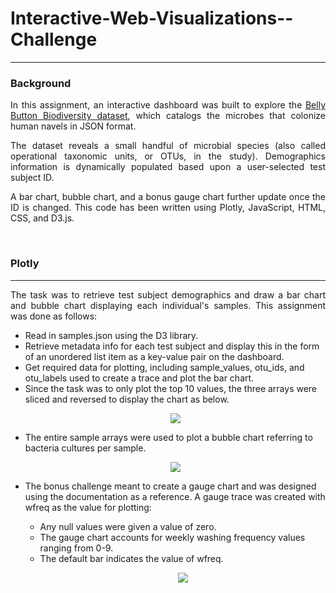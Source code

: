 <h1> Interactive-Web-Visualizations--Challenge </h1>
<hr>
<h3>Background</h3>
<p align = 'justify'>In this assignment, an interactive dashboard was built to explore the <a href = "http://robdunnlab.com/projects/belly-button-biodiversity/" target="_blank">Belly Button Biodiversity dataset</a>, which catalogs the microbes that colonize human navels in JSON format.</p>

<p align = 'justify'>The dataset reveals a small handful of microbial species (also called operational taxonomic units, or OTUs, in the study). Demographics information is dynamically populated based upon a user-selected test subject ID. </p>

<p align = 'justify'>A bar chart, bubble chart, and a bonus gauge chart further update once the ID is changed. This code has been written using Plotly, JavaScript, HTML, CSS, and D3.js.</p>
<br>
<h3>Plotly</h3>
<hr>
<p align = 'justify'>The task was to retrieve test subject demographics and draw a bar chart and bubble chart displaying each individual's samples. This assignment was done as follows:</p>
<ul>
  <li>Read in samples.json using the D3 library.</li>
  <li>Retrieve metadata info for each test subject and display this in the form of an unordered list item as a key-value pair on the dashboard.</li>
  <li>Get required data for plotting, including sample_values, otu_ids, and otu_labels used to create a trace and plot the bar chart.</li>
  <li>Since the task was to only plot the top 10 values, the three arrays were sliced and reversed to display the chart as below.</li>
  <p align = 'center'><img src="https://raw.githubusercontent.com/Karla-Flores/Interactive-Web-Visualizations--Challenge/main/Screenshot/Top_10_OTU_ID.png"></p>
  <li>The entire sample arrays were used to plot a bubble chart referring to bacteria cultures per sample.</li>
  <p align = 'center'><img src="https://github.com/Karla-Flores/Interactive-Web-Visualizations--Challenge/blob/main/Screenshot/Bacteria_Cultures_Sample.png"></p>
  <li>The bonus challenge meant to create a gauge chart and was designed using the documentation as a reference.  A gauge trace was created with wfreq as the value for plotting:</li>
  <ul>  
  <li>Any null values were given a value of zero.</li>
  <li>The gauge chart accounts for weekly washing frequency values ranging from 0-9.</li>
  <li>The default bar indicates the value of wfreq.</li>
    <p align = 'center'><img src="https://github.com/Karla-Flores/Interactive-Web-Visualizations--Challenge/blob/main/Screenshot/Belly_Button_Wfreq.png"></p>
  </ul>  
</ul>
